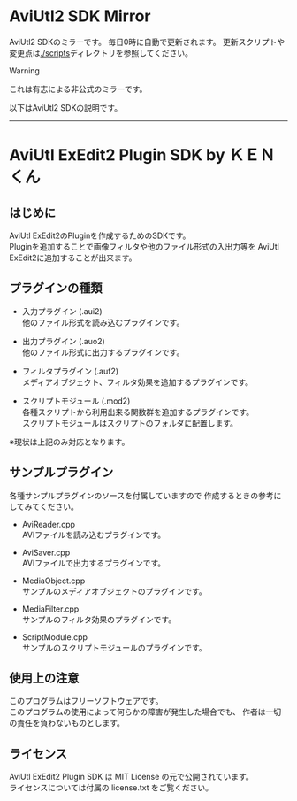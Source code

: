 # AviUtl2 SDK Mirror

AviUtl2 SDKのミラーです。
毎日0時に自動で更新されます。
更新スクリプトや変更点は[./scripts](./scripts)ディレクトリを参照してください。

> [!WARNING]
> これは有志による非公式のミラーです。

以下はAviUtl2 SDKの説明です。

---

# AviUtl ExEdit2 Plugin SDK by ＫＥＮくん

## はじめに

AviUtl ExEdit2のPluginを作成するためのSDKです。  
Pluginを追加することで画像フィルタや他のファイル形式の入出力等を
AviUtl ExEdit2に追加することが出来ます。

## プラグインの種類

- 入力プラグイン (.aui2)  
   他のファイル形式を読み込むプラグインです。

- 出力プラグイン (.auo2)  
   他のファイル形式に出力するプラグインです。

- フィルタプラグイン (.auf2)  
   メディアオブジェクト、フィルタ効果を追加するプラグインです。

- スクリプトモジュール (.mod2)  
   各種スクリプトから利用出来る関数群を追加するプラグインです。  
   スクリプトモジュールはスクリプトのフォルダに配置します。

※現状は上記のみ対応となります。

## サンプルプラグイン

各種サンプルプラグインのソースを付属していますので
作成するときの参考にしてみてください。

- AviReader.cpp  
   AVIファイルを読み込むプラグインです。

- AviSaver.cpp  
   AVIファイルで出力するプラグインです。

- MediaObject.cpp  
   サンプルのメディアオブジェクトのプラグインです。

- MediaFilter.cpp  
   サンプルのフィルタ効果のプラグインです。

- ScriptModule.cpp  
   サンプルのスクリプトモジュールのプラグインです。

## 使用上の注意

このプログラムはフリーソフトウェアです。  
このプログラムの使用によって何らかの障害が発生した場合でも、
作者は一切の責任を負わないものとします。

## ライセンス

AviUtl ExEdit2 Plugin SDK は MIT License の元で公開されています。  
ライセンスについては付属の license.txt をご覧ください。
